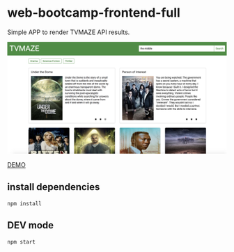 
# web-bootcamp-frontend-full

Simple APP to render TVMAZE API results.

![alt text](https://github.com/kevinccbsg/web-bootcamp-frontend-full/blob/master/src/images/home-page.png "Home page")

[DEMO](https://kevinccbsg.github.io/web-bootcamp-frontend-full/)

## install dependencies

```
npm install
```

## DEV mode

```
npm start
```
